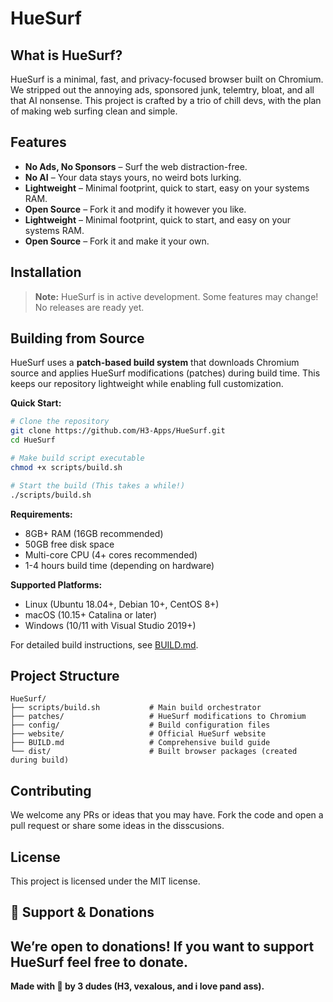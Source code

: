 <!-- DONT MODIFY THIS FILE -->
# HueSurf

##  What is HueSurf?

HueSurf is a minimal, fast, and privacy-focused browser built on Chromium. We stripped out the annoying ads, sponsored junk, telemtry, bloat, and all that AI nonsense. This project is crafted by a trio of chill devs, with the plan of making web surfing clean and simple.

## Features

-  **No Ads, No Sponsors** – Surf the web distraction-free.
-  **No AI** – Your data stays yours, no weird bots lurking.
-  **Lightweight** – Minimal footprint, quick to start, easy on your systems RAM.
-  **Open Source** – Fork it and modify it however you like.
-  **Lightweight** – Minimal footprint, quick to start, and easy on your systems RAM.
-  **Open Source** – Fork it and make it your own.

##  Installation

> **Note:** HueSurf is in active development. Some features may change!  
> No releases are ready yet.

## Building from Source

HueSurf uses a **patch-based build system** that downloads Chromium source and applies HueSurf modifications (patches) during build time. This keeps our repository lightweight while enabling full customization.

**Quick Start:**
```bash
# Clone the repository
git clone https://github.com/H3-Apps/HueSurf.git
cd HueSurf

# Make build script executable
chmod +x scripts/build.sh

# Start the build (This takes a while!)
./scripts/build.sh
```

**Requirements:**
- 8GB+ RAM (16GB recommended)
- 50GB free disk space  
- Multi-core CPU (4+ cores recommended)
- 1-4 hours build time (depending on hardware)

**Supported Platforms:**
-  Linux (Ubuntu 18.04+, Debian 10+, CentOS 8+)
-  macOS (10.15+ Catalina or later)
-  Windows (10/11 with Visual Studio 2019+)

For detailed build instructions, see [BUILD.md](BUILD.md).

##  Project Structure

```
HueSurf/
├── scripts/build.sh           # Main build orchestrator
├── patches/                   # HueSurf modifications to Chromium
├── config/                    # Build configuration files
├── website/                   # Official HueSurf website
├── BUILD.md                   # Comprehensive build guide
└── dist/                      # Built browser packages (created during build)
```

##  Contributing

We welcome any PRs or ideas that you may have. Fork the code and open a pull request or share some ideas in the disscusions.

##  License

This project is licensed under the MIT license.

## 💸 Support & Donations

We’re open to donations! If you want to support HueSurf feel free to donate.
---

**Made with 💚 by 3 dudes (H3, vexalous, and i love pand ass).**
<!-- DONT MODIFY THIS FILE -->
